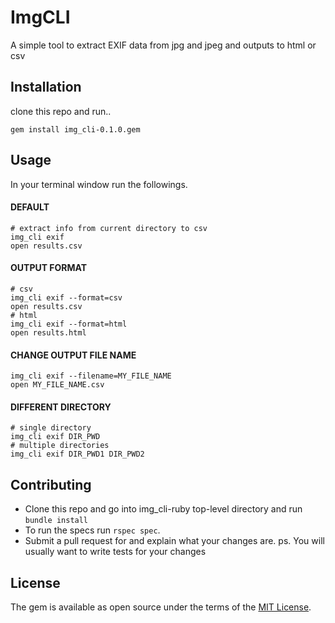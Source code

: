 # ImgCLI
A simple tool to extract EXIF data from jpg and jpeg and outputs to html or csv

## Installation
clone this repo and run..
```shell
gem install img_cli-0.1.0.gem
```
## Usage
In your terminal window run the followings.
#### DEFAULT
```shell
# extract info from current directory to csv
img_cli exif
open results.csv
```
#### OUTPUT FORMAT
```shell
# csv
img_cli exif --format=csv
open results.csv
# html
img_cli exif --format=html
open results.html
```
#### CHANGE OUTPUT FILE NAME
```shell
img_cli exif --filename=MY_FILE_NAME
open MY_FILE_NAME.csv
```

#### DIFFERENT DIRECTORY
```shell
# single directory
img_cli exif DIR_PWD
# multiple directories
img_cli exif DIR_PWD1 DIR_PWD2
```

## Contributing
- Clone this repo and go into img_cli-ruby top-level directory and run `bundle install`
- To run the specs run `rspec spec`.
- Submit a pull request for and explain what your changes are.
ps. You will usually want to write tests for your changes

## License
The gem is available as open source under the terms of the [MIT License](http://opensource.org/licenses/MIT).
